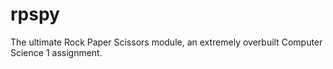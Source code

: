 # rpspy
The ultimate Rock Paper Scissors module, an extremely overbuilt Computer Science 1 assignment.
